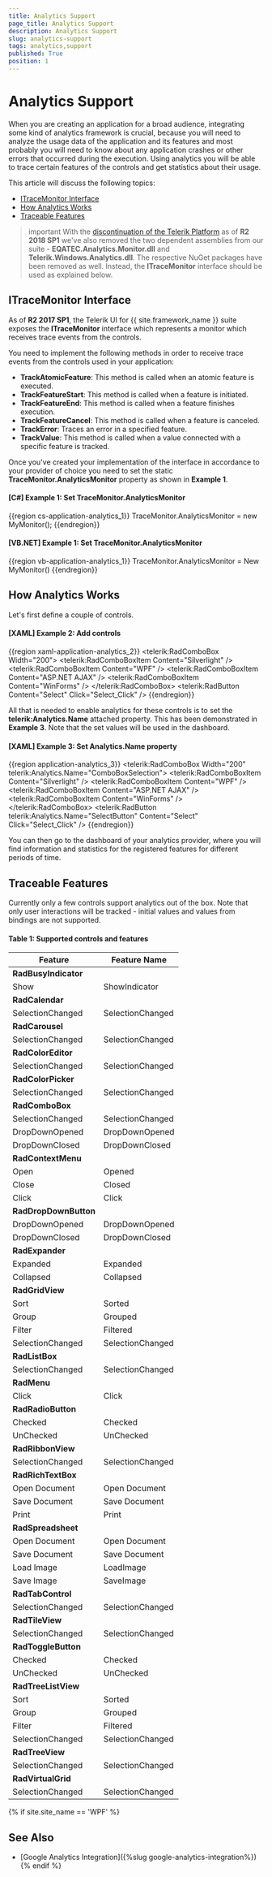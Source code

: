 ```yaml
---
title: Analytics Support
page_title: Analytics Support
description: Analytics Support
slug: analytics-support
tags: analytics,support
published: True
position: 1
---
```


# Analytics Support

When you are creating an application for a broad audience, integrating some kind of analytics framework is crucial, because you will need to analyze the usage data of the application and its features and most probably you will need to know about any application crashes or other errors that occurred during the execution. Using analytics you will be able to trace certain features of the controls and get statistics about their usage.

This article will discuss the following topics:

* [ITraceMonitor Interface](#itracemonitor-interface)
* [How Analytics Works](#how-analytics-works)
* [Traceable Features](#traceable-features)

>important With the [discontinuation of the Telerik Platform](https://www.telerik.com/platform-next-level) as of **R2 2018 SP1** we've also removed the two dependent assemblies from our suite - **EQATEC.Analytics.Monitor.dll** and **Telerik.Windows.Analytics.dll**. The respective NuGet packages have been removed as well. Instead, the **ITraceMonitor** interface should be used as explained below.

## ITraceMonitor Interface

As of **R2 2017 SP1**, the Telerik UI for {{ site.framework_name }} suite exposes the **ITraceMonitor** interface which represents a monitor which receives trace events from the controls.

You need to implement the following methods in order to receive trace events from the controls used in your application:

* **TrackAtomicFeature**: This method is called when an atomic feature is executed.
* **TrackFeatureStart**: This method is called when a feature is initiated.
* **TrackFeatureEnd**: This method is called when a feature finishes execution.
* **TrackFeatureCancel**: This method is called when a feature is canceled.
* **TrackError**: Traces an error in a specified feature.
* **TrackValue**: This method is called when a value connected with a specific feature is tracked.

Once you've created your implementation of the interface in accordance to your provider of choice you need to set the static **TraceMonitor.AnalyticsMonitor** property as shown in **Example 1**.

#### __[C#] Example 1: Set TraceMonitor.AnalyticsMonitor__

{{region cs-application-analytics_1}}
	TraceMonitor.AnalyticsMonitor = new MyMonitor();
{{endregion}}

#### __[VB.NET] Example 1: Set TraceMonitor.AnalyticsMonitor__

{{region vb-application-analytics_1}}
	TraceMonitor.AnalyticsMonitor = New MyMonitor()
{{endregion}}

## How Analytics Works
      
Let's first define a couple of controls.

#### __[XAML] Example 2: Add controls__

{{region xaml-application-analytics_2}}
	<StackPanel Orientation="Horizontal"> 
	    <telerik:RadComboBox Width="200"> 
	        <telerik:RadComboBoxItem Content="Silverlight" /> 
	        <telerik:RadComboBoxItem Content="WPF" /> 
	        <telerik:RadComboBoxItem Content="ASP.NET AJAX" /> 
	        <telerik:RadComboBoxItem Content="WinForms" /> 
	    </telerik:RadComboBox> 
	    <telerik:RadButton Content="Select" Click="Select_Click" /> 
	</StackPanel> 
{{endregion}}

All that is needed to enable analytics for these controls is to set the __telerik:Analytics.Name__ attached property. This has been demonstrated in __Example 3__. Note that the set values will be used in the dashboard.

#### __[XAML] Example 3: Set Analytics.Name property__

{{region application-analytics_3}}
	<StackPanel Orientation="Horizontal"> 
	    <telerik:RadComboBox Width="200" telerik:Analytics.Name="ComboBoxSelection"> 
	        <telerik:RadComboBoxItem Content="Silverlight" /> 
	        <telerik:RadComboBoxItem Content="WPF" /> 
	        <telerik:RadComboBoxItem Content="ASP.NET AJAX" /> 
	        <telerik:RadComboBoxItem Content="WinForms" /> 
	    </telerik:RadComboBox> 
	    <telerik:RadButton telerik:Analytics.Name="SelectButton" Content="Select" Click="Select_Click" /> 
	</StackPanel>
{{endregion}}

You can then go to the dashboard of your analytics provider, where you will find information and statistics for the registered features for different periods of time.

## Traceable Features

Currently only a few controls support analytics out of the box. Note that only user interactions will be tracked - initial values and values from bindings are not supported.

#### __Table 1: Supported controls and features__
        
Feature	|	Feature Name
---	|	---
__RadBusyIndicator__	|	
Show	|	ShowIndicator
__RadCalendar__ |
SelectionChanged	|	SelectionChanged
__RadCarousel__ |
SelectionChanged	|	SelectionChanged
__RadColorEditor__ |
SelectionChanged	|	SelectionChanged
__RadColorPicker__ |
SelectionChanged	|	SelectionChanged
__RadComboBox__	|	
SelectionChanged	|	SelectionChanged
DropDownOpened	|	DropDownOpened
DropDownClosed	|	DropDownClosed	
__RadContextMenu__	|	
Open	|	Opened
Close	|	Closed
Click	|	Click
__RadDropDownButton__|	
DropDownOpened	|	DropDownOpened
DropDownClosed	|	DropDownClosed
__RadExpander__ |	
Expanded	|	Expanded
Collapsed	|	Collapsed
__RadGridView__	|	
Sort	|	Sorted
Group	|	Grouped
Filter	|	Filtered
SelectionChanged	|	SelectionChanged
__RadListBox__ |
SelectionChanged	|	SelectionChanged
__RadMenu__	|	
Click	|	Click
__RadRadioButton__ |	
Checked	|	Checked
UnChecked	|	UnChecked	
__RadRibbonView__ |
SelectionChanged	|	SelectionChanged
__RadRichTextBox__	|	
Open Document	|	Open Document
Save Document	|	Save Document
Print	|	Print
__RadSpreadsheet__ |	
Open Document	|	Open Document
Save Document	|	Save Document
Load Image	|	LoadImage
Save Image	|	SaveImage	
__RadTabControl__ |
SelectionChanged	|	SelectionChanged
__RadTileView__	|
SelectionChanged	|	SelectionChanged
__RadToggleButton__	|	
Checked	|	Checked
UnChecked	|	UnChecked
__RadTreeListView__	|	
Sort	|	Sorted
Group	|	Grouped
Filter	|	Filtered
SelectionChanged	|	SelectionChanged
__RadTreeView__ |
SelectionChanged	|	SelectionChanged
__RadVirtualGrid__ |
SelectionChanged	|	SelectionChanged

{% if site.site_name == 'WPF' %}
## See Also

* [Google Analytics Integration]({%slug google-analytics-integration%})
{% endif %}
